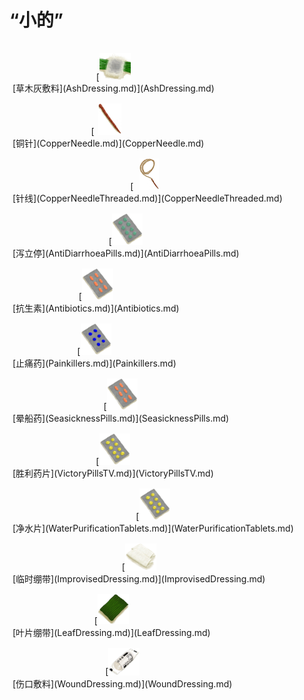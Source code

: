 # “小的”  
<div style="display:table"><div style="display:inline-block;padding-top:15px;padding-left:5px;border:none;text-align:center;min-width:150px;min-height:0px;margin: auto">[<div style="width:50px;display:inline-block;text-align:center"><img decoding="async" src="Sprite/AshDressing.png" href="a.md" style="max-width:50px;max-height:50px;"></div><br>[草木灰敷料](AshDressing.md)](AshDressing.md)</div><div style="display:inline-block;padding-top:15px;padding-left:5px;border:none;text-align:center;min-width:150px;min-height:0px;margin: auto">[<div style="width:50px;display:inline-block;text-align:center"><img decoding="async" src="Sprite/NeedleCopper.png" href="a.md" style="max-width:50px;max-height:50px;"></div><br>[铜针](CopperNeedle.md)](CopperNeedle.md)</div><div style="display:inline-block;padding-top:15px;padding-left:5px;border:none;text-align:center;min-width:150px;min-height:0px;margin: auto">[<div style="width:50px;display:inline-block;text-align:center"><img decoding="async" src="Sprite/ThreadedNeedleCopper.png" href="a.md" style="max-width:50px;max-height:50px;"></div><br>[针线](CopperNeedleThreaded.md)](CopperNeedleThreaded.md)</div><div style="display:inline-block;padding-top:15px;padding-left:5px;border:none;text-align:center;min-width:150px;min-height:0px;margin: auto">[<div style="width:50px;display:inline-block;text-align:center"><img decoding="async" src="Sprite/Anti-Diarrhoea.png" href="a.md" style="max-width:50px;max-height:50px;"></div><br>[泻立停](AntiDiarrhoeaPills.md)](AntiDiarrhoeaPills.md)</div><div style="display:inline-block;padding-top:15px;padding-left:5px;border:none;text-align:center;min-width:150px;min-height:0px;margin: auto">[<div style="width:50px;display:inline-block;text-align:center"><img decoding="async" src="Sprite/Antibiotics.png" href="a.md" style="max-width:50px;max-height:50px;"></div><br>[抗生素](Antibiotics.md)](Antibiotics.md)</div><div style="display:inline-block;padding-top:15px;padding-left:5px;border:none;text-align:center;min-width:150px;min-height:0px;margin: auto">[<div style="width:50px;display:inline-block;text-align:center"><img decoding="async" src="Sprite/Painkillers.png" href="a.md" style="max-width:50px;max-height:50px;"></div><br>[止痛药](Painkillers.md)](Painkillers.md)</div><div style="display:inline-block;padding-top:15px;padding-left:5px;border:none;text-align:center;min-width:150px;min-height:0px;margin: auto">[<div style="width:50px;display:inline-block;text-align:center"><img decoding="async" src="Sprite/Antibiotics.png" href="a.md" style="max-width:50px;max-height:50px;"></div><br>[晕船药](SeasicknessPills.md)](SeasicknessPills.md)</div><div style="display:inline-block;padding-top:15px;padding-left:5px;border:none;text-align:center;min-width:150px;min-height:0px;margin: auto">[<div style="width:50px;display:inline-block;text-align:center"><img decoding="async" src="Sprite/Seasickness.png" href="a.md" style="max-width:50px;max-height:50px;"></div><br>[胜利药片](VictoryPillsTV.md)](VictoryPillsTV.md)</div><div style="display:inline-block;padding-top:15px;padding-left:5px;border:none;text-align:center;min-width:150px;min-height:0px;margin: auto">[<div style="width:50px;display:inline-block;text-align:center"><img decoding="async" src="Sprite/Seasickness.png" href="a.md" style="max-width:50px;max-height:50px;"></div><br>[净水片](WaterPurificationTablets.md)](WaterPurificationTablets.md)</div><div style="display:inline-block;padding-top:15px;padding-left:5px;border:none;text-align:center;min-width:150px;min-height:0px;margin: auto">[<div style="width:50px;display:inline-block;text-align:center"><img decoding="async" src="Sprite/Footwraps.png" href="a.md" style="max-width:50px;max-height:50px;"></div><br>[临时绷带](ImprovisedDressing.md)](ImprovisedDressing.md)</div><div style="display:inline-block;padding-top:15px;padding-left:5px;border:none;text-align:center;min-width:150px;min-height:0px;margin: auto">[<div style="width:50px;display:inline-block;text-align:center"><img decoding="async" src="Sprite/LeafDressing.png" href="a.md" style="max-width:50px;max-height:50px;"></div><br>[叶片绷带](LeafDressing.md)](LeafDressing.md)</div><div style="display:inline-block;padding-top:15px;padding-left:5px;border:none;text-align:center;min-width:150px;min-height:0px;margin: auto">[<div style="width:50px;display:inline-block;text-align:center"><img decoding="async" src="Sprite/Dressing.png" href="a.md" style="max-width:50px;max-height:50px;"></div><br>[伤口敷料](WoundDressing.md)](WoundDressing.md)</div></div>  
  
